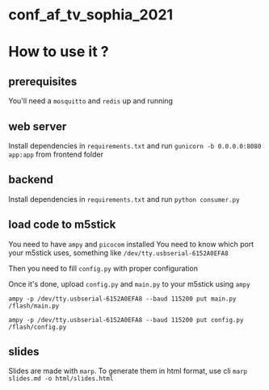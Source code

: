 # conf_af_tv_sophia_2021

# How to use it ?

## prerequisites
You'll need a `mosquitto` and `redis` up and running

## web server
Install dependencies in `requirements.txt` and run `gunicorn -b 0.0.0.0:8080 app:app` from frontend folder

## backend
Install dependencies in `requirements.txt` and run `python consumer.py`

## load code to m5stick
You need to have `ampy` and `picocom` installed
You need to know which port your m5stick uses, something like `/dev/tty.usbserial-6152A0EFA8`

Then you need to fill `config.py` with proper configuration

Once it's done, upload `config.py` and `main.py` to your m5stick using `ampy`

`ampy -p /dev/tty.usbserial-6152A0EFA8 --baud 115200 put main.py /flash/main.py`

`ampy -p /dev/tty.usbserial-6152A0EFA8 --baud 115200 put config.py /flash/config.py`

## slides
Slides are made with `marp`. To generate them in html format, use cli
`marp slides.md -o html/slides.html`

